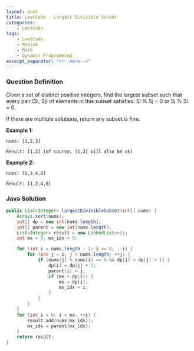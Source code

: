 ```yaml
---
layout: post
title: LeetCode - Largest Divisible Subset
categories:
    - LeetCode
tags:
    - LeetCode
    - Medium
    - Math
    - Dynamic Programming
excerpt_separator: "<!--more-->"
---
```


### Question Definition

Given a set of distinct positive integers, find the largest subset such that every pair (Si, Sj) of elements in this subset satisfies: Si % Sj = 0 or Sj % Si = 0.

If there are multiple solutions, return any subset is fine.
<!--more-->

**Example 1:**
```
nums: [1,2,3]

Result: [1,2] (of course, [1,3] will also be ok)
```

**Example 2:**
```
nums: [1,2,4,8]

Result: [1,2,4,8]
```

### Java Solution
```java
public List<Integer> largestDivisibleSubset(int[] nums) {
    Arrays.sort(nums);
    int[] dp = new int[nums.length];
    int[] parent = new int[nums.length];
    List<Integer> result = new LinkedList<>();
    int mx = 0, mx_idx = 0;

    for (int i = nums.length - 1; i >= 0; --i) {
        for (int j = i; j < nums.length; ++j) {
            if (nums[j] % nums[i] == 0 && dp[i] < dp[j] + 1) {
                dp[i] = dp[j] + 1;
                parent[i] = j;
                if (mx < dp[i]) {
                    mx = dp[i];
                    mx_idx = i;
                }
            }
        }
    }
    for (int i = 0; i < mx; ++i) {
        result.add(nums[mx_idx]);
        mx_idx = parent[mx_idx];
    }
    return result;
}
```